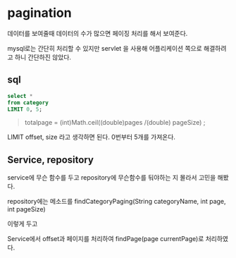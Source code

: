 # pagination

데이터를 보여줄때 데이터의 수가 많으면 페이징 처리를 해서 보여준다.

mysql로는 간단히 처리할 수 있지만 servlet 을 사용해 어플리케이션 쪽으로
해결하려고 하니 간단하진 않았다.

## sql
```sql
select * 
from category
LIMIT 0, 5;
```


> totalpage = (int)Math.ceil((double)pages /(double) pageSize) ;

LIMIT offset, size 라고 생각하면 된다.
0번부터 5개를 가져온다.

## Service, repository
service에 무슨 함수를 두고 repository에 무슨함수를 둬야하는 지 몰라서
고민을 해봤다.

repository에는 메소드를 findCategoryPaging(String categoryName, int page, int pageSize)


이렇게 두고

Service에서 offset과 페이지를 처리하여
findPage(page currentPage)로 처리하였다.